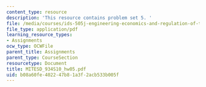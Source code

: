 ```yaml
---
content_type: resource
description: 'This resource contains problem set 5. '
file: /media/courses/ids-505j-engineering-economics-and-regulation-of-the-electric-power-sector-spring-2010/b08a60fe402247b81a3f2acb533b005f_MITESD_934S10_hw05.pdf
file_type: application/pdf
learning_resource_types:
- Assignments
ocw_type: OCWFile
parent_title: Assignments
parent_type: CourseSection
resourcetype: Document
title: MITESD_934S10_hw05.pdf
uid: b08a60fe-4022-47b8-1a3f-2acb533b005f
---
```

